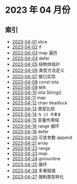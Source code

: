 # 2023 年 04 月份

## 索引

- [2023-04-01](./01/README.md) slice
- [2023-04-02](./02/README.md) if
- [2023-04-03](./03/README.md) map 遍历
- [2023-04-04](./04/README.md) defer
- [2023-04-05](./05/README.md) 结构体指针
- [2023-04-06](./06/README.md) 类型方法定义
- [2023-04-07](./07/README.md) 接口实现
- [2023-04-08](./08/README.md) const iota
- [2023-04-09](#./09/README.md) `缺失`
- [2023-04-10](./10/README.md) iota String()
- [2023-04-11](./11/README.md) map
- [2023-04-12](./12/README.md) chan deadlock
- [2023-04-13](./13/README.md) 类型比较
- [2023-04-14](./13/README.md) `与 13 号重复`
- [2023-04-15](./15/README.md) 变量作用域
- [2023-04-16](./16/README.md) range 循环
- [2023-04-18](./18/README.md) defer
- [2023-04-20](./20/README.md) 可变参数 append
- [2023-04-21](./21/README.md) array
- [2023-04-22](./22/README.md) range
- [2023-04-23](./23/README.md) map
- [2023-04-24](./24/README.md) gorountine
- [2023-04-25](./25/README.md) 循环
- [2023-04-26](./26/README.md) 多重赋值
- [2023-04-27](./27/README.md) 强制类型转化
